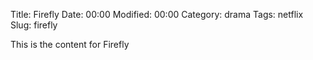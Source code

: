 Title: Firefly
Date:  00:00
Modified:  00:00
Category: drama
Tags: netflix
Slug: firefly

This is the content for Firefly